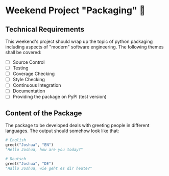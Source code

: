 # Weekend Project "Packaging" :gift:

## Technical Requirements
This weekend's project should wrap up the topic of python packaging including 
aspects of "modern" software engineering. The following themes shall be covered:

- [ ] Source Control
- [ ] Testing
- [ ] Coverage Checking
- [ ] Style Checking
- [ ] Continuous Integration
- [ ] Documentation
- [ ] Providing the package on PyPI (test version)

## Content of the Package
The package to be developed deals with greeting people in different languages. The output should somehow look like that:
```python
# English
greet("Joshua", "EN")
"Hello Joshua, how are you today?"

# Deutsch
greet("Joshua", "DE")
"Hallo Joshua, wie geht es dir heute?"
```
